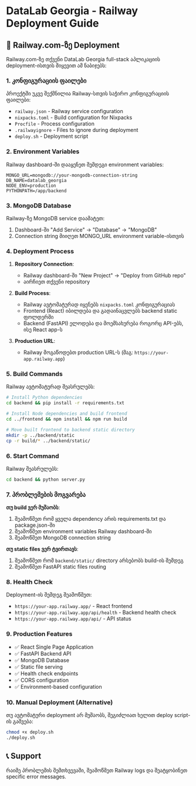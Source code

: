 # DataLab Georgia - Railway Deployment Guide

## 🚀 Railway.com-ზე Deployment

Railway.com-ზე თქვენი DataLab Georgia full-stack აპლიკაციის deployment-ისთვის მიყევით ამ ნაბიჯებს:

### 1. კონფიგურაციის ფაილები

პროექტში უკვე შექმნილია Railway-სთვის საჭირო კონფიგურაციის ფაილები:

- `railway.json` - Railway service configuration
- `nixpacks.toml` - Build configuration for Nixpacks
- `Procfile` - Process configuration
- `.railwayignore` - Files to ignore during deployment
- `deploy.sh` - Deployment script

### 2. Environment Variables

Railway dashboard-ში დააყენეთ შემდეგი environment variables:

```
MONGO_URL=mongodb://your-mongodb-connection-string
DB_NAME=datalab_georgia
NODE_ENV=production
PYTHONPATH=/app/backend
```

### 3. MongoDB Database

Railway-ზე MongoDB service დაამატეთ:
1. Dashboard-ში "Add Service" → "Database" → "MongoDB"
2. Connection string მიიღეთ MONGO_URL environment variable-ისთვის

### 4. Deployment Process

1. **Repository Connection**:
   - Railway dashboard-ში "New Project" → "Deploy from GitHub repo"
   - აირჩიეთ თქვენი repository

2. **Build Process**:
   - Railway ავტომატურად იყენებს `nixpacks.toml` კონფიგურაციას
   - Frontend (React) იბილდება და გადაინაცვლებს backend static ფოლდერში
   - Backend (FastAPI) ელოდება და მოემსახურება როგორც API-ებს, ისე React app-ს

3. **Production URL**:
   - Railway მოგაწოდებთ production URL-ს (მაგ: `https://your-app.railway.app`)

### 5. Build Commands

Railway ავტომატურად შეასრულებს:

```bash
# Install Python dependencies
cd backend && pip install -r requirements.txt

# Install Node dependencies and build frontend
cd ../frontend && npm install && npm run build

# Move built frontend to backend static directory
mkdir -p ../backend/static
cp -r build/* ../backend/static/
```

### 6. Start Command

Railway შეასრულებს:
```bash
cd backend && python server.py
```

### 7. პრობლემების მოგვარება

**თუ build ვერ მუშაობს**:
1. შეამოწმეთ რომ ყველა dependency არის requirements.txt და package.json-ში
2. შეამოწმეთ environment variables Railway dashboard-ში
3. შეამოწმეთ MongoDB connection string

**თუ static files ვერ ტვირთავს**:
1. შეამოწმეთ რომ `backend/static/` directory არსებობს build-ის შემდეგ
2. შეამოწმეთ FastAPI static files routing

### 8. Health Check

Deployment-ის შემდეგ შეამოწმეთ:
- `https://your-app.railway.app/` - React frontend
- `https://your-app.railway.app/api/health` - Backend health check
- `https://your-app.railway.app/api/` - API status

### 9. Production Features

- ✅ React Single Page Application
- ✅ FastAPI Backend API
- ✅ MongoDB Database
- ✅ Static file serving
- ✅ Health check endpoints
- ✅ CORS configuration
- ✅ Environment-based configuration

### 10. Manual Deployment (Alternative)

თუ ავტომატური deployment არ მუშაობს, შეგიძლიათ ხელით deploy script-ის გაშვება:

```bash
chmod +x deploy.sh
./deploy.sh
```

## 📞 Support

რაიმე პრობლემის შემთხვევაში, შეამოწმეთ Railway logs და შეატყობინეთ specific error messages.